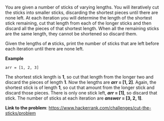 You are given a number of sticks of varying lengths. You will iteratively cut the sticks into smaller sticks, discarding
the shortest pieces until there are none left. At each iteration you will determine the length of the shortest stick remaining,
cut that length from each of the longer sticks and then discard all the pieces of that shortest length. When all the remaining
sticks are the same length, they cannot be shortened so discard them.

Given the lengths of **_n_** sticks, print the number of sticks that are left before each iteration until there are none left.

**Example**

```
arr = [1, 2, 3]
```

The shortest stick length is **1**, so cut that length from the longer two and discard the pieces of length **1**. Now
the lengths are **_arr_ = [1, 2]**. Again, the shortest stick is of length **1**, so cut that amount from the longer stick
and discard those pieces. There is only one stick left, **_arr_ = [1]**, so discard that stick. The number of sticks at each
iteration are **_answer_ = [3, 2, 1]**.

**Link to the problem**: https://www.hackerrank.com/challenges/cut-the-sticks/problem